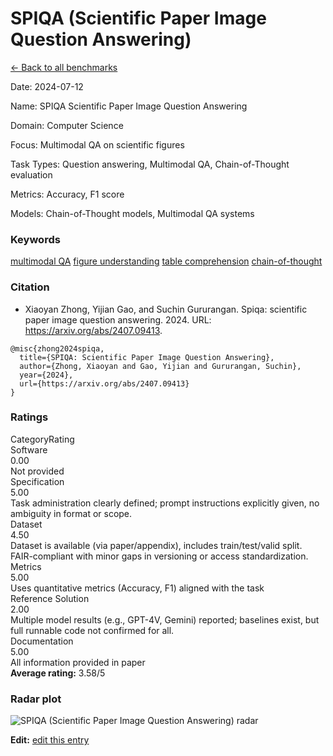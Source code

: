 # SPIQA (Scientific Paper Image Question Answering)

<p><a class="md-button back-link" href="../">← Back to all benchmarks</a></p>
<div class="info-block meta-block">
  <p class="meta-row"><span class="meta-label">Date</span><span class="meta-sep">:</span> <span class="meta-value">2024-07-12</span></p>
  <p class="meta-row"><span class="meta-label">Name</span><span class="meta-sep">:</span> <span class="meta-value">SPIQA  Scientific Paper Image Question Answering</span></p>
  <p class="meta-row"><span class="meta-label">Domain</span><span class="meta-sep">:</span> <span class="meta-value">Computer Science</span></p>
  <p class="meta-row"><span class="meta-label">Focus</span><span class="meta-sep">:</span> <span class="meta-value">Multimodal QA on scientific figures</span></p>
  <p class="meta-row"><span class="meta-label">Task Types</span><span class="meta-sep">:</span> <span class="meta-value">Question answering, Multimodal QA, Chain-of-Thought evaluation</span></p>
  <p class="meta-row"><span class="meta-label">Metrics</span><span class="meta-sep">:</span> <span class="meta-value">Accuracy, F1 score</span></p>
  <p class="meta-row"><span class="meta-label">Models</span><span class="meta-sep">:</span> <span class="meta-value">Chain-of-Thought models, Multimodal QA systems</span></p>
</div>
<h3>Keywords</h3>

<div class="chips"><a class="chip chip-link" href="../#kw=multimodal%20QA">multimodal QA</a> <a class="chip chip-link" href="../#kw=figure%20understanding">figure understanding</a> <a class="chip chip-link" href="../#kw=table%20comprehension">table comprehension</a> <a class="chip chip-link" href="../#kw=chain-of-thought">chain-of-thought</a> </div>
<h3>Citation</h3>

- Xiaoyan Zhong, Yijian Gao, and Suchin Gururangan. Spiqa: scientific paper image question answering. 2024. URL: https://arxiv.org/abs/2407.09413.

<pre><code class="language-bibtex">@misc{zhong2024spiqa,
  title={SPIQA: Scientific Paper Image Question Answering},
  author={Zhong, Xiaoyan and Gao, Yijian and Gururangan, Suchin},
  year={2024},
  url={https://arxiv.org/abs/2407.09413}
}</code></pre>
<h3>Ratings</h3>
<div class="ratings-grid">
  <div class="ratings-head ratings-cell"><span>Category</span><span>Rating</span></div>
  <div class="rating-item">  <div class="rating-cat">Software</div>  <div class="rating-badge">0.00</div>  <div class="rating-bar"><span style="width:0%"></span></div>  <div class="rating-reason">Not provided
</div></div><div class="rating-item">  <div class="rating-cat">Specification</div>  <div class="rating-badge">5.00</div>  <div class="rating-bar"><span style="width:100%"></span></div>  <div class="rating-reason">Task administration clearly defined; prompt instructions explicitly given, no ambiguity in format or scope.
</div></div><div class="rating-item">  <div class="rating-cat">Dataset</div>  <div class="rating-badge">4.50</div>  <div class="rating-bar"><span style="width:90%"></span></div>  <div class="rating-reason">Dataset is available (via paper/appendix), includes train/test/valid split. FAIR-compliant with minor gaps in versioning or access standardization.
</div></div><div class="rating-item">  <div class="rating-cat">Metrics</div>  <div class="rating-badge">5.00</div>  <div class="rating-bar"><span style="width:100%"></span></div>  <div class="rating-reason">Uses quantitative metrics (Accuracy, F1) aligned with the task
</div></div><div class="rating-item">  <div class="rating-cat">Reference Solution</div>  <div class="rating-badge">2.00</div>  <div class="rating-bar"><span style="width:40%"></span></div>  <div class="rating-reason">Multiple model results (e.g., GPT-4V, Gemini) reported; baselines exist, but full runnable code not confirmed for all.
</div></div><div class="rating-item">  <div class="rating-cat">Documentation</div>  <div class="rating-badge">5.00</div>  <div class="rating-bar"><span style="width:100%"></span></div>  <div class="rating-reason">All information provided in paper
</div></div>
</div>
<div class="avg-rating">  <strong>Average rating:</strong> <span class="badge badge--meh badge--sm">3.58/5</span></div><h3>Radar plot</h3>

<div class="radar-wrap"><img class="radar-img" alt="SPIQA (Scientific Paper Image Question Answering) radar" src="../../../tex/images/spiqa_scientific_paper_image_question_answering_radar.png" /></div>

<p><strong>Edit:</strong> <a href="https://github.com/mlcommons-science/benchmark/tree/main/source">edit this entry</a></p>
